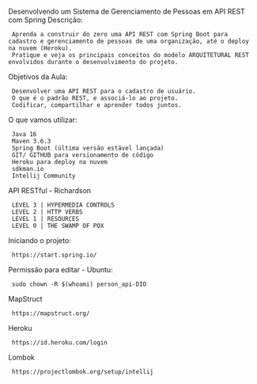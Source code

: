 
 Desenvolvendo um Sistema de Gerenciamento de Pessoas em API REST com Spring
 Descrição:

     Aprenda a construir do zero uma API REST com Spring Boot para cadastro e gerenciamento de pessoas de uma organização, até o deploy na nuvem (Heroku).
     Pratique e veja os principais conceitos do modelo ARQUITETURAL REST envolvidos durante o desenvolvimento do projeto.

 Objetivos da Aula:

     Desenvolver uma API REST para o cadastro de usuário.
     O que é o padrão REST, e associá-lo ao projeto.
     Codificar, compartilhar e aprender todos juntos.

 O que vamos utilizar:

     Java 16
     Maven 3.6.3
     Spring Boot (última versão estável lançada)
     GIT/ GITHUB para versionamento de código
     Heroku para deploy na nuvem
     sdkman.io
     Intellij Community

 API RESTful - Richardson

     LEVEL 3 | HYPERMEDIA CONTROLS
     LEVEL 2 | HTTP VERBS
     LEVEL 1 | RESOURCES
     LEVEL 0 | THE SWAMP OF POX

 Iniciando o projeto:

     https://start.spring.io/

 Permissão para editar - Ubuntu:

     sudo chown -R $(whoami) person_api-DIO

 MapStruct

     https://mapstruct.org/

 Heroku

     https://id.heroku.com/login

 Lombok

     https://projectlombok.org/setup/intellij
